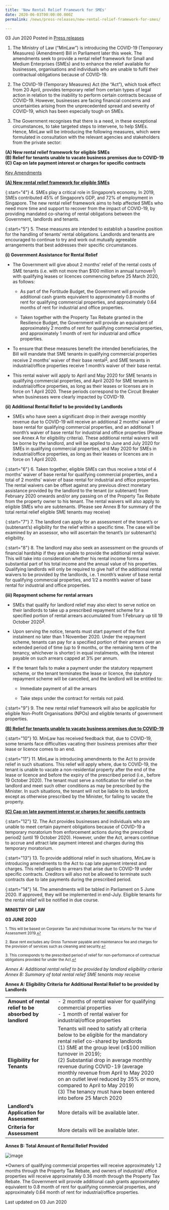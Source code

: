 ```yaml
---
title: 'New Rental Relief Framework for SMEs'
date: 2020-06-03T00:00:00.000Z
permalink: /news/press-releases/new-rental-relief-framework-for-smes/

---
```



03 Jun 2020 Posted in [Press releases](/news/press-releases)


1.	The Ministry of Law (“MinLaw”) is introducing the COVID-19 (Temporary Measures) (Amendment) Bill in Parliament later this week. The amendments seek to provide a rental relief framework for Small and Medium Enterprises (SMEs) and to enhance the relief available for businesses, organisations and individuals who are unable to fulfil their contractual obligations because of COVID-19. 

2.	The COVID-19 (Temporary Measures) Act (the “Act”), which took effect from 20 April, provides temporary relief from certain types of legal action in relation to the inability to perform certain contracts because of COVID-19. However, businesses are facing financial concerns and uncertainties arising from the unprecedented spread and severity of COVID-19, which has been especially tough on SMEs. 

3.	The Government recognises that there is a need, in these exceptional circumstances, to take targeted steps to intervene, to help SMEs. Hence, MinLaw will be introducing the following measures, which were formulated in consultation with the relevant agencies and stakeholders from the private sector:

**(A)	New rental relief framework for eligible SMEs**<br>
**(B)	Relief for tenants unable to vacate business premises due to COVID-19**<br>
**(C)	Cap on late payment interest or charges for specific contracts**

<u>Key Amendments</u>

**<u>(A)	New rental relief framework for eligible SMEs</u>**

{:start="4"}
4.	SMEs play a critical role in Singapore’s economy. In 2019, SMEs contributed 45% of Singapore’s GDP, and 72% of employment in Singapore. The new rental relief framework aims to help affected SMEs who need more time and support to recover from the impact of COVID-19, by providing mandated co-sharing of rental obligations between the Government, landlords and tenants.

{:start="5"}
5.	These measures are intended to establish a baseline position for the handling of tenants’ rental obligations. Landlords and tenants are encouraged to continue to try and work out mutually agreeable arrangements that best addresses their specific circumstances.

**(i)	Government Assistance for Rental Relief** 

*	The Government will give about 2 months’ relief of the rental costs of SME tenants (i.e. with not more than $100 million in annual turnover<sup><a href="#fn1" id="ref1">1</a></sup>) with qualifying leases or licences commencing before 25 March 2020, as follows: 

    * As part of the Fortitude Budget, the Government will provide additional cash grants equivalent to approximately 0.8 months of rent for qualifying commercial properties, and approximately 0.64 months of rent for industrial and office properties. 

    * Taken together with the Property Tax Rebate granted in the Resilience Budget, the Government will provide an equivalent of approximately 2 months of rent for qualifying commercial properties, and approximately 1 month of rent for industrial and office properties. 

*	To ensure that these measures benefit the intended beneficiaries, the Bill will mandate that SME tenants in qualifying commercial properties receive 2 months’ waiver of their base rental<sup><a href="#fn2" id="ref2">2</a></sup>, and SME tenants in industrial/office properties receive 1 month’s waiver of their base rental.  

*	This rental waiver will apply to April and May 2020 for SME tenants in qualifying commercial properties, and April 2020 for SME tenants in industrial/office properties, as long as their leases or licenses are in force on 1 April 2020. These periods correspond to the Circuit Breaker when businesses were clearly impacted by COVID-19.

**(ii)	Additional Rental Relief to be provided by Landlords**

*	SMEs who have seen a significant drop in their average monthly revenue due to COVID-19 will receive an additional 2 months’ waiver of base rental for qualifying commercial properties, and an additional 1 month’s waiver of base rental for industrial and office properties (Please see Annex A for eligibility criteria). These additional rental waivers will be borne by the landlord, and will be applied to June and July 2020 for SMEs in qualifying commercial properties, and May 2020 for SMEs in industrial/office properties, as long as their leases or licences are in force on 1 April 2020. 

{:start="6"}
6.	Taken together, eligible SMEs can thus receive a total of 4 months’ waiver of base rental for qualifying commercial properties, and a total of 2 months’ waiver of base rental for industrial and office properties. The rental waivers can be offset against any previous direct monetary assistance provided by the landlord to the tenant (or subtenant) from February 2020 onwards and/or any passing on of the Property Tax Rebate from the property owner to his tenant. The rental waivers will also apply to eligible SMEs who are subtenants.  (Please see Annex B for summary of the total rental relief eligible SME tenants may receive)

{:start="7"}
7.	The landlord can apply for an assessment of the tenant’s or (subtenant’s) eligibility for the relief within a specific time. The case will be examined by an assessor, who will ascertain the tenant’s (or subtenant’s) eligibility. 

{:start="8"}
8.	The landlord may also seek an assessment on the grounds of financial hardship if they are unable to provide the additional rental waiver. This will take into consideration whether his rental income forms a substantial part of his total income and the annual value of his properties. Qualifying landlords will only be required to give half of the additional rental waivers to be provided by the landlords, i.e. 1 month’s waiver of base rental for qualifying commercial properties, and 1/2 a month’s waiver of base rental for industrial and office properties.

**(iii)	Repayment scheme for rental arrears**

*	SMEs that qualify for landlord relief may also elect to serve notice on their landlords to take up a prescribed repayment scheme for a specified portion of rental arrears accumulated from 1 February up till 19 October 2020<sup><a href="#fn3" id="ref3">3</a></sup>. 

*	Upon serving the notice, tenants must start payment of the first instalment no later than 1 November 2020. Under the repayment scheme, tenants can pay for a specified portion of their arrears over an extended period of time (up to 9 months, or the remaining term of the tenancy, whichever is shorter) in equal instalments, with the interest payable on such arrears capped at 3% per annum. 

*	If the tenant fails to make a payment under the statutory repayment scheme, or the tenant terminates the lease or licence, the statutory repayment scheme will be cancelled, and the landlord will be entitled to:

    *	Immediate payment of all the arrears

    * Take steps under the contract for rentals not paid.

{:start="9"}
9.	The new rental relief framework will also be applicable for eligible Non-Profit Organisations (NPOs) and eligible tenants of government properties. 

**<u>(B)	Relief for tenants unable to vacate business premises due to COVID-19</u>**

{:start="10"}
10.	MinLaw has received feedback that, due to COVID-19, some tenants face difficulties vacating their business premises after their lease or licence comes to an end. 

{:start="11"}
11.	MinLaw is introducing amendments to the Act to provide relief in such situations. This relief will apply where, due to COVID-19, the tenant is unable to vacate a non-residential property after the end of the lease or licence and before the expiry of the prescribed period (i.e., before 19 October 2020). The tenant must serve a notification for relief on the landlord and meet such other conditions as may be prescribed by the Minister. In such situations, the tenant will not be liable to its landlord, except as otherwise prescribed by the Minister, for failing to vacate the property.

**<u>(C)	Cap on late payment interest or charges for specific contracts</u>**

{:start="12"}
12.	The Act provides businesses and individuals who are unable to meet certain payment obligations because of COVID-19 a temporary moratorium from enforcement actions during the prescribed period2 (until 19 October 2020). However, under the Act, arrears continue to accrue and attract late payment interest and charges during this temporary moratorium. 

{:start="13"}
13.	To provide additional relief in such situations, MinLaw is introducing amendments to the Act to cap late payment interest and charges. This relief applies to arrears that arise due to COVID-19 under specific contracts. Creditors will also not be allowed to terminate such contracts due to late payments during the prescribed period. 

{:start="14"}
14.	The amendments will be tabled in Parliament on 5 June 2020. If approved, they will be implemented in end-July. Eligible tenants for the rental relief will be notified in due course. 


**MINISTRY OF LAW**

**03 JUNE 2020**

<p><sup id="fn1">1. This will be based on Corporate Tax and Individual Income Tax returns for the Year of Assessment 2019.<a href="#ref1" title="Jump back to footnote 1 in the text.">↩</a></sup></p>

<p><sup id="fn2">2. Base rent excludes any Gross Turnover payable and maintenance fee and charges for the provision of services such as cleaning and security.<a href="#ref2" title="Jump back to footnote 2 in the text.">↩</a></sup></p>

<p><sup id="fn3">3. This corresponds to the prescribed period of relief for non-performance of contractual obligations provided for under the Act.<a href="#ref3" title="Jump back to footnote 3 in the text.">↩</a></sup></p>


*Annex A: Additional rental relief to be provided by landlord eligibility criteria*<br>
*Annex B: Summary of total rental relief SME tenants may receive*


**Annex A: Eligibility Criteria for Additional Rental Relief to be provided by Landlords**

|	|	|
|--|--|
|**Amount of rental relief to be absorbed by landlord** | - 	2 months of rental waiver for qualifying commercial properties <br> - 1 month of rental waiver for industrial/office properties  |
|**Eligibility for Tenants**  | Tenants will need to satisfy all criteria below to be eligible for the mandatory rental relief co-shared by landlords<br>(1)  SME at the group level (≤$100 million turnover in 2019);<br>(2) Substantial drop in average monthly revenue during COVID-19 (average monthly revenue from April to May 2020 on an outlet level reduced by 35% or more, compared to April to May 2019)<br>(3) The tenancy must have been entered into before 25 March 2020 |
|**Landlord’s Application for Assessment**	|	More details will be available later.|
|**Criteria for Assessment**	|	More details will be available later.|


**Annex B: Total Amount of Rental Relief Provided**

![image](https://github.com/isomerpages/isomerpages-mlaw/blob/staging/images/news/press-releases/Picture1.jpg?raw=true)

*Owners of qualifying commercial properties will receive approximately 1.2 months through the Property Tax Rebate, and owners of industrial/ office properties will receive approximately 0.36 month through the Property Tax Rebate. The Government will provide additional cash grants approximately equivalent to 0.8 month of rent for qualifying commercial properties, and approximately 0.64 month of rent for industrial/office properties.

<p class="right-side-updated">Last updated on 03 Jun 2020</p>
